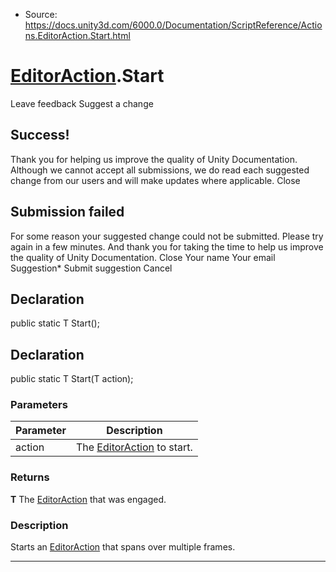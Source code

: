 * Source: https://docs.unity3d.com/6000.0/Documentation/ScriptReference/Actions.EditorAction.Start.html

#  [EditorAction](https://docs.unity3d.com/6000.0/Documentation/ScriptReference/Actions.EditorAction.html).Start
Leave feedback
Suggest a change
## Success!
Thank you for helping us improve the quality of Unity Documentation. Although we cannot accept all submissions, we do read each suggested change from our users and will make updates where applicable.
Close
## Submission failed
For some reason your suggested change could not be submitted. Please <a>try again</a> in a few minutes. And thank you for taking the time to help us improve the quality of Unity Documentation.
Close
Your name Your email Suggestion* Submit suggestion
Cancel
## Declaration
public static T Start(); 
## Declaration
public static T Start(T action); 
### Parameters
Parameter | Description  
---|---  
action | The [EditorAction](https://docs.unity3d.com/6000.0/Documentation/ScriptReference/Actions.EditorAction.html) to start.  
### Returns
**T** The [EditorAction](https://docs.unity3d.com/6000.0/Documentation/ScriptReference/Actions.EditorAction.html) that was engaged. 
### Description
Starts an [EditorAction](https://docs.unity3d.com/6000.0/Documentation/ScriptReference/Actions.EditorAction.html) that spans over multiple frames.
* * *
